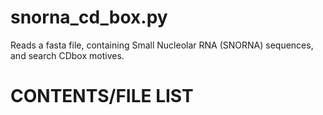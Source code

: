 # snorna_cd_box.py
Reads a fasta file, containing Small Nucleolar RNA (SNORNA) sequences, and search CDbox motives.

# CONTENTS/FILE LIST
